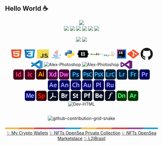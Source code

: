 ## Hello World :coffee:
<div align="center">
<a href="https://github.com/Developer-Team-Organization" target="_blank"><img src="https://user-images.githubusercontent.com/8391493/204958130-5b003e50-691b-465e-b889-8e8dc52cbcae.gif" target="_blank"></a><br>

</div>
<div align="center"
<a href="https://www.linkedin.com/in/alexsantos0992/" target="_blank"><img src="https://img.shields.io/badge/-LinkedIn-%230077B5?style=for-the-badge&logo=linkedin&logoColor=white" target="_blank"></a>
<a href="https://api.whatsapp.com/send?phone=5551985634761" target="_blank"><img src="https://img.shields.io/badge/WhatsApp-25D366?style=for-the-badge&logo=whatsapp&logoColor=white" target="_blank"></a>
<a href="https://www.instagram.com/alexsantos099213/" target="_blank"><img src="https://img.shields.io/badge/-Instagram-%23E4405F?style=for-the-badge&logo=instagram&logoColor=white" target="_blank"></a>
<a href="https://twitter.com/alexsantos0992" target="_blank"><img src="https://img.shields.io/badge/Twitter-1DA1F2?style=for-the-badge&logo=twitter&logoColor=white" target="_blank"></a>
<a href="https://www.facebook.com/alexsantos0992" target="_blank"><img src="https://img.shields.io/badge/Facebook-1877F2?style=for-the-badge&logo=facebook&logoColor=white" target="_blank"></a>
<a href="https://www.youtube.com/alexsantos0992" target="_blank"><img src="https://img.shields.io/badge/YouTube-FF0000?style=for-the-badge&logo=youtube&logoColor=white" target="_blank"></a>

<div><br>
<img height="148em" src="https://github-readme-stats.vercel.app/api/top-langs/?username=alexsantos0992&layout=compact&langs_count=15&theme=highcontrast"/>
<img height="148em" src="https://github-readme-stats.vercel.app/api?username=alexsantos0992&show_icons=true&count_private=true&theme=highcontrast"/>
</div>

<div style="display: inline_block"><br>
  <img align="center" alt="Alex-HTML" height="30" width="40" src="https://raw.githubusercontent.com/devicons/devicon/master/icons/html5/html5-original.svg">
  <img align="center" alt="Alex-CSS" height="30" width="40" src="https://raw.githubusercontent.com/devicons/devicon/master/icons/css3/css3-original.svg">
  <img align="center" alt="Alex-Java" height="30" width="40" src="https://raw.githubusercontent.com/devicons/devicon/1119b9f84c0290e0f0b38982099a2bd027a48bf1/icons/javascript/javascript-original.svg">
  <img align="center" alt="Alex-Java" height="30" width="40" src="https://raw.githubusercontent.com/devicons/devicon/1119b9f84c0290e0f0b38982099a2bd027a48bf1/icons/java/java-original.svg">
  <img align="center" alt="Dev-py" height="30" width="40" src="https://raw.githubusercontent.com/devicons/devicon/master/icons/python/python-original.svg">
  <img align="center" alt="Dev" height="30" width="40" src="https://raw.githubusercontent.com/devicons/devicon/1119b9f84c0290e0f0b38982099a2bd027a48bf1/icons/bootstrap/bootstrap-plain.svg">
  <img align="center" alt="Dev" height="30" width="40" src="https://raw.githubusercontent.com/devicons/devicon/1119b9f84c0290e0f0b38982099a2bd027a48bf1/icons/nodejs/nodejs-original-wordmark.svg">
  <img align="center" alt="Dev" height="30" width="40" src="https://raw.githubusercontent.com/devicons/devicon/1119b9f84c0290e0f0b38982099a2bd027a48bf1/icons/mysql/mysql-original-wordmark.svg">
  <img align="center" alt="Dev" height="30" width="30" src="https://github.com/alexsantos0992/alexsantos0992/blob/main/assets/images/IntelliJ_IDEA_Edu_Icon.svg.png?raw=true"> 
  <img align="center" alt="Alex-Git" height="30" width="40" src="https://raw.githubusercontent.com/devicons/devicon/1119b9f84c0290e0f0b38982099a2bd027a48bf1/icons/git/git-plain.svg">
  <img align="center" alt="Alex-Hub" height="40" width="40" src="https://github.com/alexsantos0992/alexsantos0992/blob/main/assets/images/GitHub.png?raw=true">
  <img align="center" alt="Alex-VS" height="30" width="40" src="https://raw.githubusercontent.com/devicons/devicon/1119b9f84c0290e0f0b38982099a2bd027a48bf1/icons/vscode/vscode-original.svg">
  <img align="center" alt="Alex-Photoshop" height="30" width="30" src="https://user-images.githubusercontent.com/8391493/204935845-96f74eb5-2f0d-4a63-813e-93fc1843d1eb.png">
  <img align="center" alt="Alex-Photoshop" height="40" width="40" src="https://user-images.githubusercontent.com/8391493/204935828-81123a7e-1b73-4787-9187-3f1e564af227.png">
  <img align="center" alt="Alex-Photoshop" height="30" width="40" src="https://raw.githubusercontent.com/devicons/devicon/1119b9f84c0290e0f0b38982099a2bd027a48bf1/icons/visualstudio/visualstudio-plain.svg">
  <br>
  <img align="center" alt="Dev-HTML" height="35" width="224" src="https://github.com/alexsantos0992/alexsantos0992/blob/main/assets/images/1.png?raw=true">
  <img align="center" alt="Dev-HTML" height="35" width="224" src="https://github.com/alexsantos0992/alexsantos0992/blob/main/assets/images/2.png?raw=true">
  <img align="center" alt="Dev-HTML" height="35" width="224" src="https://github.com/alexsantos0992/alexsantos0992/blob/main/assets/images/3.png?raw=true">
  <br>
  <img align="center" alt="Dev-HTML" height="35" width="224" src="https://github.com/alexsantos0992/alexsantos0992/blob/main/assets/images/4.png?raw=true">
  <img align="center" alt="Dev-HTML" height="35" width="149" src="https://github.com/alexsantos0992/alexsantos0992/blob/main/assets/images/5.png?raw=true">
  <br>
  <img align="center" alt="Dev-HTML" height="356" width="600" src="https://user-images.githubusercontent.com/8391493/205162876-565ca6f5-391f-4167-9752-5aa737dc4b72.gif">  
</div>

##

![github-contribution-grid-snake](https://user-images.githubusercontent.com/8391493/204920101-6a277d80-cc19-4161-a247-f22f4a1c6fd7.svg)

<img align="center" alt="Js" height="5" width="1920" src="https://github.com/alexsantos0992/alexsantos0992/blob/main/assets/images/0.png">
<div align="center" valign="top">  
    <a href="https://github.com/alexsantos0992/alexsantos0992/blob/main/Wallets.md">✨ My Crypto Wallets</a>     
    <a href="https://opensea.io/DevilBlazon" target="_blank">✨ NFTs OpenSea Private Collection</a>     
    <a href="https://opensea.io/TheNFTBlazonUniverse" target="_blank">✨ NFTs OpenSea Marketplace</a>     
    <a href="https://www.l2jbrasil.com/clubs/page/1-conte%C3%BAdo-developer-team/" target="_blank">✨ L2jBrasil</a>
    </div>
